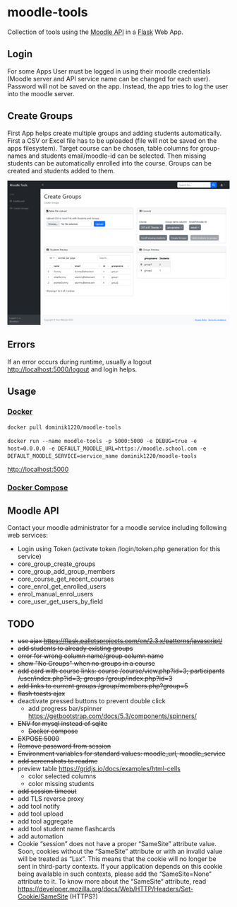 # moodle-tools

Collection of tools using the [Moodle API](https://sandbox.moodledemo.net/login/index.php) in
a [Flask](https://flask.palletsprojects.com/en/2.3.x/) Web App.

## Login

For some Apps User must be logged in using their moodle credentials (Moodle server and API service name can be changed
for each user).
Password will not be saved on the app. Instead, the app tries to log the user into the moodle server.

## Create Groups

First App helps create multiple groups and adding students automatically.
First a CSV or Excel file has to be uploaded (file will not be saved on the apps filesystem).
Target course can be chosen, table columns for group-names and students email/moodle-id can be selected.
Then missing students can be automatically enrolled into the course. Groups can be created and students added to them.

![Create Groups](screenshots/screenshot_create_groups.png)

## Errors

If an error occurs during runtime, usually a logout [http://localhost:5000/logout](http://localhost:5000/logout) and
login helps.

## Usage

### [Docker](https://hub.docker.com/repository/docker/dominik1220/moodle-tools)

`docker pull dominik1220/moodle-tools`

`docker run --name moodle-tools -p 5000:5000 -e DEBUG=true -e host=0.0.0.0 -e DEFAULT_MOODLE_URL=https://moodle.school.com -e DEFAULT_MOODLE_SERVICE=service_name dominik1220/moodle-tools`

[http://localhost:5000](http://localhost:5000)

### [Docker Compose](docker-compose.yml)

## Moodle API

Contact your moodle administrator for a moodle service including following web services:

- Login using Token (activate token /login/token.php generation for this service)
- core_group_create_groups
- core_group_add_group_members
- core_course_get_recent_courses
- core_enrol_get_enrolled_users
- enrol_manual_enrol_users
- core_user_get_users_by_field

## TODO

- ~~use ajax https://flask.palletsprojects.com/en/2.3.x/patterns/javascript/~~
- ~~add students to already existing groups~~
- ~~error for wrong column name/group column name~~
- ~~show "No Groups" when no groups in a course~~
- ~~add card with course links: course /course/view.php?id=3; participants /user/index.php?id=3; groups /group/index.php?id=3~~
- ~~add links to current groups /group/members.php?group=5~~
- ~~flash toasts ajax~~
- deactivate pressed buttons to prevent double click
  - add progress bar/spinner https://getbootstrap.com/docs/5.3/components/spinners/
- ~~ENV for mysql instead of sqlite~~
  - ~~Docker compose~~
- ~~EXPOSE 5000~~
- ~~Remove password from session~~
- ~~Environment variables for standard values: moodle_url, moodle_service~~
- ~~add screenshots to readme~~
- preview table https://gridjs.io/docs/examples/html-cells
    - color selected columns
    - color missing students
- ~~add session timeout~~
- add TLS reverse proxy
- add tool notify
- add tool upload
- add tool aggregate
- add tool student name flashcards
- add automation
- Cookie “session” does not have a proper “SameSite” attribute value. Soon, cookies without the “SameSite” attribute or
  with an invalid value will be treated as “Lax”. This means that the cookie will no longer be sent in third-party
  contexts. If your application depends on this cookie being available in such contexts, please add the “SameSite=None“
  attribute to it. To know more about the “SameSite“ attribute,
  read https://developer.mozilla.org/docs/Web/HTTP/Headers/Set-Cookie/SameSite (HTTPS?)